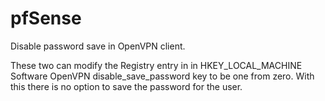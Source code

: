 # pfSense

Disable password save in OpenVPN client.

These two can modify the Registry entry in in HKEY_LOCAL_MACHINE Software OpenVPN disable_save_password key to be one from zero.
With this there is no option to save the password for the user.
